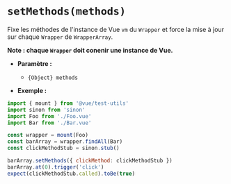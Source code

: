 # `setMethods(methods)`

Fixe les méthodes de l'instance de Vue `vm` du `Wrapper` et force la mise à jour sur chaque `Wrapper` de `WrapperArray`.

**Note : chaque `Wrapper` doit conenir une instance de Vue.**

- **Paramètre :**
  - `{Object} methods`

- **Exemple :**

```js
import { mount } from '@vue/test-utils'
import sinon from 'sinon'
import Foo from './Foo.vue'
import Bar from './Bar.vue'

const wrapper = mount(Foo)
const barArray = wrapper.findAll(Bar)
const clickMethodStub = sinon.stub()

barArray.setMethods({ clickMethod: clickMethodStub })
barArray.at(0).trigger('click')
expect(clickMethodStub.called).toBe(true)
```
